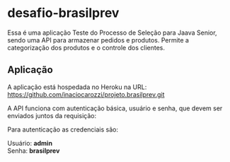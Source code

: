# desafio-brasilprev

Essa é uma aplicação Teste do Processo de Seleção para Jaava Senior, sendo uma API para armazenar pedidos e produtos. Permite a categorização dos produtos e o controle dos clientes.

## Aplicação

A aplicação está hospedada no Heroku na URL: https://github.com/inaciocarozzi/projeto.brasilprev.git

A API funciona com autenticação básica, usuário e senha, que devem ser enviados juntos da requisição:

Para autenticação as credenciais são:

Usuário: **admin**  
Senha: **brasilprev**
